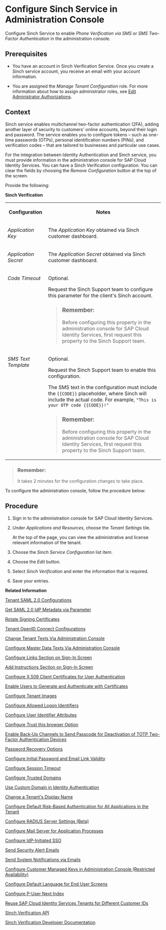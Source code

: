<!-- copy3fdc9e1c9d374b798b39710eaadec54b -->

# Configure Sinch Service in Administration Console

Configure Sinch Service to enable *Phone Verification via SMS* or *SMS Two-Factor Authentication* in the administration console.



<a name="copy3fdc9e1c9d374b798b39710eaadec54b__prereq_apw_h4w_hdb"/>

## Prerequisites

-   You have an account in Sinch Verification Service. Once you create a Sinch service account, you receive an email with your account information.

-   You are assigned the *Manage Tenant Configuration* role. For more information about how to assign administrator roles, see [Edit Administrator Authorizations](edit-administrator-authorizations-86ee374.md).




<a name="copy3fdc9e1c9d374b798b39710eaadec54b__context_j2w_pc5_ldb"/>

## Context

Sinch service enables multichannel two-factor authentication \(2FA\), adding another layer of security to customers' online accounts, beyond their login and password. The service enables you to configure tokens – such as one-time passwords \(OTPs\), personal identification numbers \(PINs\), and verification codes – that are tailored to businesses and particular use cases.

For the integration between Identity Authentication and Sinch service, you must provide information in the administration console for SAP Cloud Identity Services. You can have a Sinch Verification configuration. You can clear the fields by choosing the *Remove Configuration* button at the top of the screen.

Provide the following:

**Sinch Verification**


<table>
<tr>
<th valign="top">

Configuration

</th>
<th valign="top">

Notes

</th>
</tr>
<tr>
<td valign="top">

*Application Key*

</td>
<td valign="top">

The *Application Key* obtained via Sinch customer dashboard.

</td>
</tr>
<tr>
<td valign="top">

*Application Secret*

</td>
<td valign="top">

The *Application Secret* obtained via Sinch customer dashboard.

</td>
</tr>
<tr>
<td valign="top">

*Code Timeout*

</td>
<td valign="top">

Optional.

Request the Sinch Support team to configure this parameter for the client's Sinch account.

> ### Remember:  
> Before configuring this property in the administration console for SAP Cloud Identity Services, first request this property to the Sinch Support team.



</td>
</tr>
<tr>
<td valign="top">

*SMS Text Template*

</td>
<td valign="top">

Optional.

Request the Sinch Support team to enable this configuration.

The SMS text in the configuration must include the `{{CODE}}` placeholder, where Sinch will include the actual code. For example, `"This is your OTP code {{CODE}}!"`

> ### Remember:  
> Before configuring this property in the administration console for SAP Cloud Identity Services, first request this property to the Sinch Support team.



</td>
</tr>
</table>

> ### Remember:  
> It takes 2 minutes for the configuration changes to take place.

To configure the administration console, follow the procedure below:



## Procedure

1.  Sign in to the administration console for SAP Cloud Identity Services.

2.  Under *Applications and Resources*, choose the *Tenant Settings* tile.

    At the top of the page, you can view the administrative and license relevant information of the tenant.

3.  Choose the *Sinch Service Configuration* list item.

4.  Choose the *Edit* button.

5.  Select *Sinch Verification* and enter the information that is required.

6.  Save your entries.


**Related Information**  


[Tenant SAML 2.0 Configurations](tenant-saml-2-0-configurations-e81a19b.md "You as a tenant administrator can view and download the tenant SAML 2.0 metadata. You can also change the name format and update your certificate used by the identity provider to digitally sign the messages for the applications.")

[Get SAML 2.0 IdP Metadata via Parameter](get-saml-2-0-idp-metadata-via-parameter-2c76690.md "Tenant administrator can get the SAML 2.0 metadata via specific parameters.")

[Rotate Signing Certificates](rotate-signing-certificates-6621ad5.md "Tenant administrators must replace existing signing certificates with new ones before they expire. This ensures uninterrupted and secure communication between SAML 2.0 applications (referred to as service providers) and Identity Authentication as the identity provider.")

[Tenant OpenID Connect Configurations](tenant-openid-connect-configurations-3d6abcc.md "You as a tenant administrator can view and configure the tenant OpenID Connect configurations.")

[Change Tenant Texts Via Administration Console](change-tenant-texts-via-administration-console-c24b1d0.md "The change tenant texts option can be used to change the predefined texts and messages for end-user screens available per tenant in Identity Authentication via the administration console.")

[Configure Master Data Texts Via Administration Console](configure-master-data-texts-via-administration-console-c068ac9.md "The master data texts option can be used to configure the predefined master data for each resource in Identity Authentication via the administration console.")

[Configure Links Section on Sign-In Screen](configure-links-section-on-sign-in-screen-060c032.md "You can configure links to appear on the sign-in screen of your applications.")

[Add Instructions Section on Sign-In Screen](add-instructions-section-on-sign-in-screen-c9e717e.md "You can customize the sign-in screen of the Horizon theme with instructions for the user.")

[Configure X.509 Client Certificates for User Authentication](configure-x-509-client-certificates-for-user-authentication-52c7dcb.md "Tenant administrators can configure X.509 client certificates for user authentication as an alternative to authenticating with a user name and a password.")

[Enable Users to Generate and Authenticate with Certificates](enable-users-to-generate-and-authenticate-with-certificates-4cf818a.md "Allow users to generate and authenticate with certificates.")

[Configure Tenant Images](configure-tenant-images-8742046.md "You can configure a custom global logo and, or a background image on the forms for sign-in in, registration, upgrade, password update, and account activation for all applications in a tenant. You can also set a favicon for tenant.")

[Configure Allowed Logon Identifiers](configure-allowed-logon-identifiers-3adf1ff.md "Tenant administrators can choose the allowed logon identifiers for the users.")

[Configure User Identifier Attributes](configure-user-identifier-attributes-8b9fa88.md "Tenant administrators can configure user identifier attributes as required and unique for the tenant.")

[Configure Trust this browser Option](configure-trust-this-browser-option-5b8377e.md "Tenant administrator can set the number of days for which the users won't get prompted for second-factor authentication, if they sign in from the same browser.")

[Enable Back-Up Channels to Send Passcode for Deactivation of TOTP Two-Factor Authentication Devices](enable-back-up-channels-to-send-passcode-for-deactivation-of-totp-two-factor-authenticati-782935e.md "Tenant administrator can configure back-up channels to send TOTP deactivation passcodes to the user.")

[Password Recovery Options](password-recovery-options-777cee1.md "Enable users to reset their password via security questions, PIN code, or email link.")

[Configure Initial Password and Email Link Validity](configure-initial-password-and-email-link-validity-f8093f4.md "As a tenant administrator, you can configure the validity of the initial password and link sent to a user in the various application processes.")

[Configure Session Timeout](configure-session-timeout-5ca23e4.md "As a tenant administrator, you can configure when the session, created at the Identity Authentication tenant, expires.")

[Configure Trusted Domains](configure-trusted-domains-08fa1fe.md "Service providers that delegate authentication to Identity Authentication can protect their applications when using embedded frames, also called overlays, or when allowing user self-registration.")

[Use Custom Domain in Identity Authentication](use-custom-domain-in-identity-authentication-c4db840.md "Identity Authentication allows you to use a custom domain that is different from the default ones (<tenant ID>.accounts.ondemand.com or <tenant ID>.accounts.cloud.sap) - for example www.mytenant.com.")

[Change a Tenant's Display Name](change-a-tenant-s-display-name-a513c91.md "You can configure the tenant's name from the administration console for SAP Cloud Identity Services.")

[Configure Default Risk-Based Authentication for All Applications in the Tenant](configure-default-risk-based-authentication-for-all-applications-in-the-tenant-1aab51a.md#loio1aab51ae62b94f79b4c6dac7a00857c2 "You can define rules for authentication according to different risk factors and apply actions like Allow, Deny, and Two-Factor Authentication for all applications in a tenant.")

[Configure RADIUS Server Settings \(Beta\)](configure-radius-server-settings-beta-03043ae.md "Configure Remote Authentication Dial-In User Service (RADIUS) server settings in the administration console for SAP Cloud Identity Services.")

[Configure Mail Server for Application Processes](configure-mail-server-for-application-processes-ccc7ba1.md "Configure mail server for the emails sent to the end users in the different application processes.")

[Configure IdP-Initiated SSO](configure-idp-initiated-sso-5d59caa.md)

[Send Security Alert Emails](send-security-alert-emails-c977464.md "Send security alert emails to end-users or administrators when changes in their accounts are made.")

[Send System Notifications via Emails](send-system-notifications-via-emails-aa04a8b.md "You can configure the administration console to send emails with information about expiring certificates, system notifications, new administrators, and new applications to specific email addresses or to the emails of all administrators.")

[Configure Customer Managed Keys in Administration Console \(Restricted Availability\)](configure-customer-managed-keys-in-administration-console-restricted-availability-fe6e30c.md "")

[Configure Default Language for End User Screens](configure-default-language-for-end-user-screens-2cb73c3.md "Select the language that the end user screen uses if the language of the browser isn’t in the list of supported languages.")

[Configure P-User Next Index](configure-p-user-next-index-045bb1c.md "Set the value for the P-user next index.")

[Reuse SAP Cloud Identity Services Tenants for Different Customer IDs](reuse-sap-cloud-identity-services-tenants-for-different-customer-ids-ebd0258.md "You as a tenant administrator can reuse an existing tenant for configurations and automated subscriptions.")

[Sinch Verification API](https://www.sinch.com/products/apis/verification/)

[Sinch Verification Developer Documentation](https://developers.sinch.com/docs/verification/)

